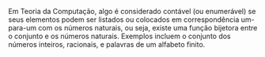 Em Teoria da Computação, algo é considerado contável (ou enumerável) se seus elementos podem ser listados ou colocados em correspondência um-para-um com os números naturais, ou seja, existe uma função bijetora entre o conjunto e os números naturais. Exemplos incluem o conjunto dos números inteiros, racionais, e palavras de um alfabeto finito.